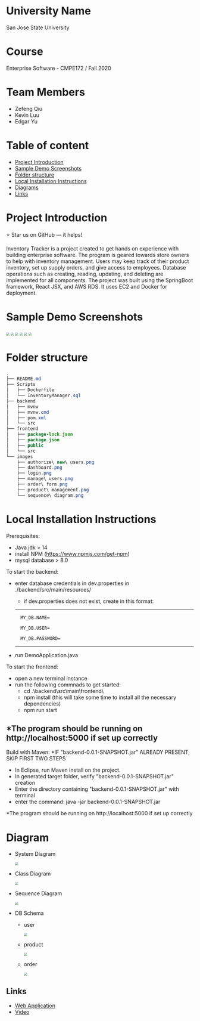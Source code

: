 # University Name

San Jose State University

# Course

Enterprise Software - CMPE172 / Fall 2020

# Team Members

* Zefeng Qiu
* Kevin Luu
* Edgar Yu

# Table of content

* [Project Introduction](#Project-Introduction)
* [Sample Demo Screenshots](#Sample-Demo-Screenshots)
* [Folder structure](#Folder-structure)
* [Local Installation Instructions](#Local-Installation-Instructions)
* [Diagrams](#Diagrams)
* [Links](#links)



# Project Introduction

:star: Star us on GitHub — it helps!

Inventory Tracker is a project created to get hands on experience with building enterprise software. The program is geared towards store owners to help with inventory management. Users may keep track of their product inventory, set up supply orders, and give access to employees. Database operations such as creating, reading, updating, and deleting are implemented for all components. The project was built using the SpringBoot framework, React JSX, and AWS RDS. It uses EC2 and Docker for deployment.



# Sample Demo Screenshots 

<img src="./images/login.png" style="zoom:50%;" />

<img src="./images/dashboard.png" style="zoom:50%;" />

<img src="./images/product management.png" style="zoom:50%;" />

<img src="./images/order form.png" style="zoom:50%;" />

<img src="./images/manage users.png" style="zoom:50%;" />

<img src="./images/authorize new users.png" style="zoom:50%;" />

# Folder structure

```java
.
├── README.md
├── Scripts
│   ├── Dockerfile
│   └── InventoryManager.sql
├── backend
│   ├── mvnw
│   ├── mvnw.cmd
│   ├── pom.xml
│   └── src
├── frontend
│   ├── package-lock.json
│   ├── package.json
│   ├── public
│   └── src
└── images
    ├── authorize\ new\ users.png
    ├── dashboard.png
    ├── login.png
    ├── manage\ users.png
    ├── order\ form.png
    ├── product\ management.png
    └── sequence\ diagram.png
```

# Local Installation Instructions

Prerequisites:

- Java jdk > 14
- install NPM (https://www.npmjs.com/get-npm)
- mysql database > 8.0

 
To start the backend:
- enter database credentials in dev.properties in ./backend/src/main/resources/
    - if dev.properties does not exist, create in this format:
    -----
        MY_DB.NAME=
        
        MY_DB.USER=
        
        MY_DB.PASSWORD=
    -----
        
        
- run DemoApplication.java

To start the frontend:
- open a new terminal instance
- run the following commnads to get started:
    - cd .\backend\src\main\frontend\
    - npm install (this will take some time to install all the necessary dependencies)
    - npm run start

*The program should be running on http://localhost:5000 if set up correctly
------------------

Build with Maven:
*IF "backend-0.0.1-SNAPSHOT.jar" ALREADY PRESENT, SKIP FIRST TWO STEPS

- In Eclipse, run Maven install on the project.
- In generated target folder, verify "backend-0.0.1-SNAPSHOT.jar" creation
- Enter the directory containing "backend-0.0.1-SNAPSHOT.jar" with terminal
- enter the command: java -jar backend-0.0.1-SNAPSHOT.jar

*The program should be running on http://localhost:5000 if set up correctly

# Diagram

* System Diagram

  <img src="./images/system architecture.png" style="zoom:50%;" />

* Class Diagram

  <img src="./images/class.png" style="zoom:50%;" />

* Sequence Diagram

  <img src="./images/sequence diagram.png" style="zoom:50%;" />

* DB Schema

  * user

    <img src="./images/user.png" style="zoom:50%;" />

  * product

    <img src="./images/product.png" style="zoom:50%;" />

  * order

    <img src="./images/order.png" style="zoom:50%;" />

## Links

* [Web Application](http://ec2-3-220-67-171.compute-1.amazonaws.com)
* [Video](https://www.youtube.com/watch?v=-8j8O_rk6ZQ&)

